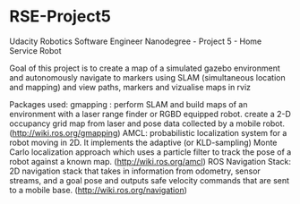 # RSE-Project5
Udacity Robotics Software Engineer Nanodegree - Project 5 - Home Service Robot

Goal of this project is to  create a map of a simulated gazebo environment and autonomously navigate to markers using SLAM (simultaneous location and mapping) and view paths, markers and vizualise maps in rviz

Packages used:
gmapping : perform SLAM and build maps of an environment with a laser range finder or RGBD equipped robot. create a 2-D occupancy grid map from laser and pose data collected by a mobile robot. (http://wiki.ros.org/gmapping) 
AMCL: probabilistic localization system for a robot moving in 2D. It implements the adaptive (or KLD-sampling) Monte Carlo localization approach which uses a particle filter to track the pose of a robot against a known map. (http://wiki.ros.org/amcl)
ROS Navigation Stack: 2D navigation stack that takes in information from odometry, sensor streams, and a goal pose and outputs safe velocity commands that are sent to a mobile base. (http://wiki.ros.org/navigation)

